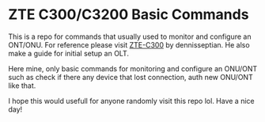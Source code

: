 # ZTE C300/C3200 Basic Commands
This is a repo for commands that usually used to monitor and configure an ONT/ONU. For reference please visit [ZTE-C300](https://github.com/denniseptian/ZTE-C300) by dennisseptian. He also make a guide for initial setup an OLT.

Here mine, only basic commands for monitoring and configure an ONU/ONT such as check if there any device that lost connection, auth new ONU/ONT like that.

I hope this would usefull for anyone randomly visit this repo lol.
Have a nice day!
